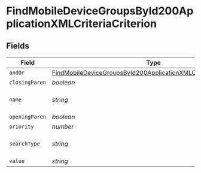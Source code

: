 # FindMobileDeviceGroupsById200ApplicationXMLCriteriaCriterion


## Fields

| Field                                                                                                                                                             | Type                                                                                                                                                              | Required                                                                                                                                                          | Description                                                                                                                                                       | Example                                                                                                                                                           |
| ----------------------------------------------------------------------------------------------------------------------------------------------------------------- | ----------------------------------------------------------------------------------------------------------------------------------------------------------------- | ----------------------------------------------------------------------------------------------------------------------------------------------------------------- | ----------------------------------------------------------------------------------------------------------------------------------------------------------------- | ----------------------------------------------------------------------------------------------------------------------------------------------------------------- |
| `andOr`                                                                                                                                                           | [FindMobileDeviceGroupsById200ApplicationXMLCriteriaCriterionAndOr](../../models/operations/findmobiledevicegroupsbyid200applicationxmlcriteriacriterionandor.md) | :heavy_minus_sign:                                                                                                                                                | N/A                                                                                                                                                               |                                                                                                                                                                   |
| `closingParen`                                                                                                                                                    | *boolean*                                                                                                                                                         | :heavy_minus_sign:                                                                                                                                                | N/A                                                                                                                                                               |                                                                                                                                                                   |
| `name`                                                                                                                                                            | *string*                                                                                                                                                          | :heavy_minus_sign:                                                                                                                                                | Name of the criteria                                                                                                                                              | Last Inventory Update                                                                                                                                             |
| `openingParen`                                                                                                                                                    | *boolean*                                                                                                                                                         | :heavy_minus_sign:                                                                                                                                                | N/A                                                                                                                                                               |                                                                                                                                                                   |
| `priority`                                                                                                                                                        | *number*                                                                                                                                                          | :heavy_minus_sign:                                                                                                                                                | N/A                                                                                                                                                               |                                                                                                                                                                   |
| `searchType`                                                                                                                                                      | *string*                                                                                                                                                          | :heavy_minus_sign:                                                                                                                                                | Operator                                                                                                                                                          | more than x days ago                                                                                                                                              |
| `value`                                                                                                                                                           | *string*                                                                                                                                                          | :heavy_minus_sign:                                                                                                                                                | N/A                                                                                                                                                               | 7                                                                                                                                                                 |